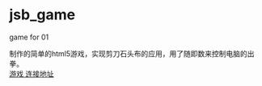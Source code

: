 # jsb_game
game for 01

制作的简单的html5游戏，实现剪刀石头布的应用，用了随即数来控制电脑的出拳。<br/>
[游戏 连接地址](http://2.jsbgame.applinzi.com/)<br />  
